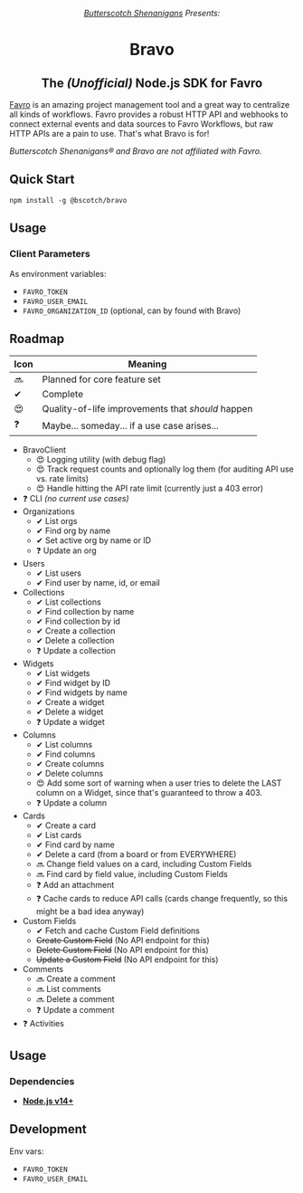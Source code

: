 <p align="center"><i><a href="https://www.bscotch.net">Butterscotch Shenanigans</a> Presents:</i></p>

<h1 align="center"> Bravo</h1>
<h2 align="center">The <i>(Unofficial)</i> Node.js SDK for Favro</h2>

[Favro](https://www.favro.com/) is an amazing project management tool
and a great way to centralize all kinds of workflows. Favro provides a
robust HTTP API and webhooks to connect external events and data sources
to Favro Workflows, but raw HTTP APIs are a pain to use. That's what Bravo
is for!

_Butterscotch Shenanigans&reg; and Bravo are not affiliated with Favro._

## Quick Start

`npm install -g @bscotch/bravo`

## Usage

### Client Parameters

As environment variables:

- `FAVRO_TOKEN`
- `FAVRO_USER_EMAIL`
- `FAVRO_ORGANIZATION_ID` (optional, can by found with Bravo)

## Roadmap

| Icon | Meaning                                           |
| ---- | ------------------------------------------------- |
| 🔜   | Planned for core feature set                      |
| ✔    | Complete                                          |
| 😍   | Quality-of-life improvements that _should_ happen |
| ❓   | Maybe... someday... if a use case arises...       |

- BravoClient
  - 😍 Logging utility (with debug flag)
  - 😍 Track request counts and optionally log them (for auditing API use vs. rate limits)
  - 😍 Handle hitting the API rate limit (currently just a 403 error)
- ❓ CLI _(no current use cases)_
- Organizations
  - ✔ List orgs
  - ✔ Find org by name
  - ✔ Set active org by name or ID
  - ❓ Update an org
- Users
  - ✔ List users
  - ✔ Find user by name, id, or email
- Collections
  - ✔ List collections
  - ✔ Find collection by name
  - ✔ Find collection by id
  - ✔ Create a collection
  - ✔ Delete a collection
  - ❓ Update a collection
- Widgets
  - ✔ List widgets
  - ✔ Find widget by ID
  - ✔ Find widgets by name
  - ✔ Create a widget
  - ✔ Delete a widget
  - ❓ Update a widget
- Columns
  - ✔ List columns
  - ✔ Find columns
  - ✔ Create columns
  - ✔ Delete columns
  - 😍 Add some sort of warning when a user tries to delete the LAST column on a Widget, since that's guaranteed to throw a 403.
  - ❓ Update a column
- Cards
  - ✔ Create a card
  - ✔ List cards
  - ✔ Find card by name
  - ✔ Delete a card (from a board or from EVERYWHERE)
  - 🔜 Change field values on a card, including Custom Fields
  - 🔜 Find card by field value, including Custom Fields
  - ❓ Add an attachment
  - ❓ Cache cards to reduce API calls (cards change frequently, so this might be a bad idea anyway)
- Custom Fields
  - ✔ Fetch and cache Custom Field definitions
  - ~~Create Custom Field~~ (No API endpoint for this)
  - ~~Delete Custom Field~~ (No API endpoint for this)
  - ~~Update a Custom Field~~ (No API endpoint for this)
- Comments
  - 🔜 Create a comment
  - 🔜 List comments
  - 🔜 Delete a comment
  - ❓ Update a comment
- ❓ Activities

## Usage

### Dependencies

- [**Node.js v14+**](https://nodejs.org/)

## Development

Env vars:

- `FAVRO_TOKEN`
- `FAVRO_USER_EMAIL`
